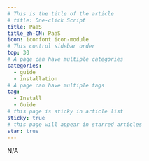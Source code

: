 ```yaml
---
# This is the title of the article
# title: One-click Script
title: PaaS
title_zh-CN: PaaS
icon: iconfont icon-module
# This control sidebar order
top: 30
# A page can have multiple categories
categories:
  - guide
  - installation
# A page can have multiple tags
tag:
  - Install
  - Guide
# this page is sticky in article list
sticky: true
# this page will appear in starred articles
star: true
---
```


N/A

<!--
具体用法请参考对应仓库中的`README.md`。

### Claw Cloud Run
[https://console.run.claw.cloud/signin](https://console.run.claw.cloud/signin?link=UTMO60WWUZKY)

## **Koyeb**

https://github.com/alist-org/alist-koyeb

## **Render**

https://github.com/alist-org/alist-render

## **Heroku**

https://github.com/alist-org/alist-heroku-postgres

## **Sealos**
[![](https://raw.githubusercontent.com/labring-actions/templates/main/Deploy-on-Sealos.svg)](https://cloud.sealos.io/?openapp=system-template%3FtemplateName%3Dalist)
-->
